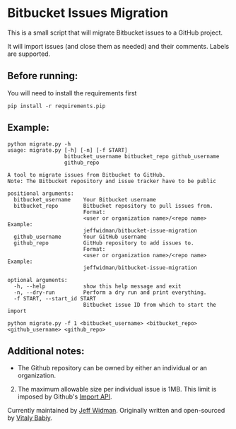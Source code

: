 # Bitbucket Issues Migration

This is a small script that will migrate Bitbucket issues to a GitHub project.

It will import issues (and close them as needed) and their comments. Labels are
supported.

## Before running:

You will need to install the requirements first

    pip install -r requirements.pip

## Example:

    python migrate.py -h
    usage: migrate.py [-h] [-n] [-f START]
                      bitbucket_username bitbucket_repo github_username
                      github_repo

    A tool to migrate issues from Bitbucket to GitHub.
    Note: The Bitbucket repository and issue tracker have to be public

    positional arguments:
      bitbucket_username    Your Bitbucket username
      bitbucket_repo        Bitbucket repository to pull issues from.
                            Format:
                            <user or organization name>/<repo name> Example:
                            jeffwidman/bitbucket-issue-migration
      github_username       Your GitHub username
      github_repo           GitHub repository to add issues to.
                            Format:
                            <user or organization name>/<repo name> Example:
                            jeffwidman/bitbucket-issue-migration

    optional arguments:
      -h, --help            show this help message and exit
      -n, --dry-run         Perform a dry run and print everything.
      -f START, --start_id START
                            Bitbucket issue ID from which to start the import

    python migrate.py -f 1 <bitbucket_username> <bitbucket_repo> <github_username> <github_repo>

## Additional notes:

* The Github repository can be owned by either an individual or an organization.

2. The maximum allowable size per individual issue is 1MB. This limit is
imposed by Github's
[Import API](https://gist.github.com/jonmagic/5282384165e0f86ef105).



Currently maintained by [Jeff Widman](http://www.jeffwidman.com/).
Originally written and open-sourced by [Vitaly Babiy](http://www.howsthe.com/).
